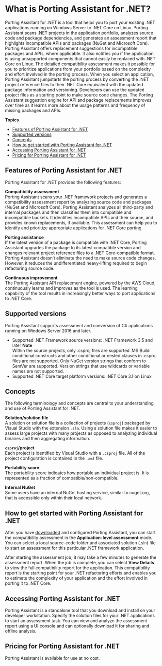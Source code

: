 # What is Porting Assistant for \.NET?<a name="what-is-porting-assistant"></a>

Porting Assistant for \.NET is a tool that helps you to port your existing \.NET applications running on Windows Server to \.NET Core on Linux\. Porting Assistant scans \.NET projects in the application portfolio, analyzes source code and package dependencies, and generates an assessment report that highlights incompatible APIs and packages \(NuGet and Microsoft Core\)\. Porting Assistant offers replacement suggestions for incompatible packages and APIs, where applicable\. It also notifies you if the application is using unsupported components that cannot easily be replaced with \.NET Core on Linux\. The detailed compatibility assessment makes it possible for you to prioritize applications from your portfolio based on the complexity and effort involved in the porting process\. When you select an application, Porting Assistant jumpstarts the porting process by converting the \.NET project reference files to their \.NET Core equivalent with the updated package information and versioning\. Developers can use the updated project files as a starting point to make source code changes\. The Porting Assistant suggestion engine for API and package replacements improves over time as it learns more about the usage patterns and frequency of missing packages and APIs\.

**Topics**
+ [Features of Porting Assistant for \.NET](#porting-assistant-features)
+ [Supported versions](#porting-assistant-versions)
+ [Concepts](#porting-assistant-concepts)
+ [How to get started with Porting Assistant for \.NET](#porting-assistant-how-to-get-started)
+ [Accessing Porting Assistant for \.NET](#porting-assistant-accessing)
+ [Pricing for Porting Assistant for \.NET](#porting-assistant-pricing)

## Features of Porting Assistant for \.NET<a name="porting-assistant-features"></a>

Porting Assistant for \.NET provides the following features:

**Compatibility assessment**  
Porting Assistant scans your \.NET framework projects and generates a compatibility assessment report by analyzing source code and packages \(NuGet and Microsoft Core\)\. Porting Assistant analyzes all third\-party and internal packages and then classifies them into compatible and incompatible buckets\. It identifies incompatible APIs and their source, and provides known replacements, if available\. This assessment can help you to identify and prioritize appropriate applications for \.NET Core porting\.

**Porting assistance**  
If the latest version of a package is compatible with \.NET Core, Porting Assistant upgrades the package to its latest compatible version and changes relevant project reference files to a \.NET Core\-compatible format\. Porting Assistant doesn’t eliminate the need to make source code changes\. However, it reduces the undifferentiated heavy\-lifting required to begin refactoring source code\.

**Continuous improvement**  
The Porting Assistant API replacement engine, powered by the AWS Cloud, continuously learns and improves as the tool is used\. The learning capability of the tool results in increasingly better ways to port applications to \.NET Core\.

## Supported versions<a name="porting-assistant-versions"></a>

Porting Assistant supports assessment and conversion of C\# applications running on Windows Server 2016 and later\.
+ Supported \.NET Framework source versions: \.NET Framework 3\.5 and later 
**Note**  
Within the source projects, only \.csproj files are supported\. MS Build conditional constructs and other conditional or nested clauses in \.csproj files are not supported\. Only NuGet version strings that conform to SemVer are supported\. Version strings that use wildcards or variable names are not supported\.
+ Supported \.NET Core target platform versions: \.NET Core 3\.1 on Linux

## Concepts<a name="porting-assistant-concepts"></a>

The following terminology and concepts are central to your understanding and use of Porting Assistant for \.NET\.

**Solution/solution file**  
A solution or solution file is a collection of projects \(`csproj`\) packaged by Visual Studio with the extension `.sln`\. Using a solution file makes it easier to assess large projects with many projects as opposed to analyzing individual binaries and then aggregating information\. 

**`csproj`/project**  
Each project is identified by Visual Studio with a `.csproj` file\. All of the project configuration is contained in the `.xml` file\.

**Portability score**  
The portability score indicates how portable an individual project is\. It is represented as a fraction of compatible/non\-compatible\. 

**Internal NuGet**  
Some users have an internal NuGet hosting service, similar to nuget\.org, that is accessible only within their local network\.

## How to get started with Porting Assistant for \.NET<a name="porting-assistant-how-to-get-started"></a>

After you have [downloaded](porting-assistant-install.md) and configured Porting Assistant, you can start the compatibility assessment in the **Application\-level assessment** mode\. You can select a local source\-code folder and associated solution \(\.sln\) file to start an assessment for this particular \.NET framework application\.

After starting the assessment job, it may take a few minutes to generate the assessment report\. When the job is complete, you can select **View Details** to view the full compatibility report for the application\. This compatibility report is the starting point for your \.NET refactoring efforts and enables you to estimate the complexity of your application and the effort involved in porting it to \.NET Core\.

## Accessing Porting Assistant for \.NET<a name="porting-assistant-accessing"></a>

Porting Assistant is a standalone tool that you download and install on your developer workstation\. Specify the solution files for your \.NET applications to start an assessment task\. You can view and analyze the assessment report using a UI console and can optionally download it for sharing and offline analysis\.

## Pricing for Porting Assistant for \.NET<a name="porting-assistant-pricing"></a>

Porting Assistant is available for use at no cost\. 
